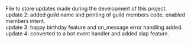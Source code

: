 File to store updates made during the development of this project.  
update 2: added guild name and printing of guild members code. enabled members intent.  
update 3: happy birthday feature and on_message error handling added.  
update 4: converted to a bot event handler and added slap feature.  